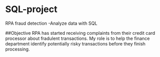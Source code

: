# SQL-project
RPA fraud detection -Analyze data with SQL


##Objective
RPA has started receiving complaints from their credit card processor about fradulent transactions. My role is to help the finance department identify potentially risky transactions before they finish processing.
